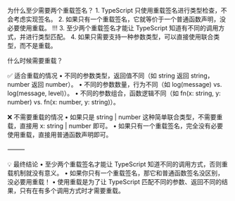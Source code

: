 为什么至少需要两个重载签名？
	1.	TypeScript 只使用重载签名进行类型检查，不会考虑实现签名。
	2.	如果只有一个重载签名，它就等价于一个普通函数声明，没必要使用重载。 !!!
	3.	至少两个重载签名才能让 TypeScript 知道有不同的调用方式，并进行类型匹配。
	4.	如果只需要支持一种参数类型，可以直接使用联合类型，而不是重载。

什么时候需要重载？

✅ 适合重载的情况
	•	不同的参数类型，返回值不同（如 string 返回 string，number 返回 number）。
	•	不同的参数数量，行为不同（如 log(message) vs. log(message, level)）。
	•	不同的参数组合，函数逻辑不同（如 fn(x: string, y: number) vs. fn(x: number, y: string)）。

❌ 不需要重载的情况
	•	如果只是 string | number 这种简单联合类型，不需要重载，直接用 x: string | number 即可。
	•	如果只有一个重载签名，完全没有必要使用重载，直接用普通函数声明即可。

⸻

💡 最终结论
	•	至少两个重载签名才能让 TypeScript 知道不同的调用方式，否则重载机制就没有意义。
	•	如果你只有一个重载签名，那它和普通函数签名没区别，没必要用重载！
	•	使用重载是为了让 TypeScript 匹配不同的参数、返回不同的结果，只有在有多个调用方式时才需要重载。